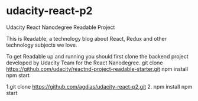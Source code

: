 # udacity-react-p2
Udacity React Nanodegree Readable Project

This is Readable, a technology blog about React, Redux and other technology subjects we love.

To get Readable up and running you should first  clone the backend project developed by Udacity Team for the React Nanodegree.
git clone https://github.com/udacity/reactnd-project-readable-starter.git
npm install
npm start


1.git clone  https://github.com/agdias/udacity-react-p2.git
2. npm install
npm start


